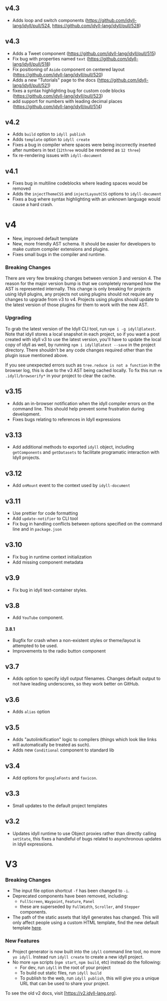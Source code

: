 ## v4.3

- Adds loop and switch components (https://github.com/idyll-lang/idyll/pull/524, https://github.com/idyll-lang/idyll/pull/528)

## v4.3

- Adds a Tweet component (https://github.com/idyll-lang/idyll/pull/515)
- Fix bug with properties named `text` (https://github.com/idyll-lang/idyll/pull/518)
- Fix positioning of `Aside` component on centered layout (https://github.com/idyll-lang/idyll/pull/520)
- Adds a new "Tutorials" page to the docs (https://github.com/idyll-lang/idyll/pull/521)
- fixes a syntax highlighting bug for custom code blocks (https://github.com/idyll-lang/idyll/pull/523)
- add support for numbers with leading decimal places (https://github.com/idyll-lang/idyll/pull/514) 

## v4.2

- Adds `build` option to `idyll publish`
- Adds `template` option to `idyll create`
- Fixes a bug in compiler where spaces were being incorrectly inserted after numbers in text (`12three` would be rendered as `12 three`)
- fix re-rendering issues with `idyll-document`


## v4.1

- Fixes bug in multiline codeblocks where leading spaces would be removed
- Adds the `injectThemeCSS` and `injectLayoutCSS` options to `idyll-document`
- Fixes a bug where syntax highlighting with an unknown language would cause a hard crash.

# v4

- New, improved default template
- New, more friendly AST schema. It should be easier for developers to make custom compiler extensions and plugins.
- Fixes small bugs in the compiler and runtime.

### Breaking Changes

There are very few breaking changes between version 3 and version 4. The reason for the major version bump is that we completely revamped how the AST is represented internally. This change is only breaking for projects using Idyll plugins, any projects not using plugins should not require any changes to upgrade from v3 to v4. Projects using plugins should update to the latest version of those plugins for them to work with the new AST.

### Upgrading

To grab the latest version of the Idyll CLI tool, run `npm i -g idyll@latest`. Note that idyll stores a local snapshot in each project, so if you want a post created with idyll v3 to use the latest version, you'll have to update the local copy of idyll as well, by running `npm i idyll@latest --save` in the project directory. There shouldn't be any code changes required other than the plugin issue mentioned above.

If you see unexpected errors such as `tree.reduce is not a function` in the browser log, this is due to the v3 AST being cached locally. To fix this run `rm .idyll/browserify*` in your project to clear the cache.

## v3.15

- Adds an in-browser notification when the idyll compiler errors on the command line. This should help prevent some frustration during development.
- Fixes bugs relating to references in Idyll expressions

## v3.13

- Add additional methods to exported `idyll` object, including `getComponents` and `getDatasets` to facilitate programatic interaction with Idyll projects.

## v3.12

- Add `onMount` event to the context used by `idyll-document`

## v3.11

- Use prettier for code formatting
- Add `update-notifier` to CLI tool
- Fix bug in handling conflicts between options specified on the command line and in `package.json`

## v3.10

- Fix bug in runtime context initialization
- Add missing component metadata

## v3.9

- Fix bug in idyll text-container styles.

## v3.8

- Add `YouTube` component.

#### 3.8.1

- Bugfix for crash when a non-existent styles or theme/layout is attempted to be used.
- Improvements to the radio button component

## v3.7

- Adds option to specify idyll output filenames. Changes default output to not have leading underscores, so they work better on GitHub.

## v3.6

- Adds `alias` option

## v3.5

- Adds "autolinkification" logic to compilers (things which look like links will automatically be treated as such).
- Adds new `Conditional` component to standard lib

## v3.4

- Add options for `googleFonts` and `favicon`.

## v3.3

- Small updates to the default project templates

## v3.2

- Updates idyll runtime to use Object proxies rather than directly calling `setState`, this fixes a handleful of bugs related to asynchronous updates in Idyll expressions.

# V3

### Breaking Changes

- The input file option shortcut `-f` has been changed to `-i`.
- Deprecated components have been removed, including:
  - `FullScreen`, `Waypoint`, `Feature`, `Panel`
  - these are superseded by `FullWidth`, `Scroller`, and `Stepper` components.
- The path of the static assets that Idyll generates has changed. This will only affect people using a custom HTML template, find the new default template [here](https://github.com/idyll-lang/idyll/blob/master/packages/idyll-cli/src/client/_index.html).

### New Features

- Project generator is now built into the `idyll` command line tool, no more `yo idyll`. Instead run `idyll create` to create a new idyll project.
- No more `npm` scripts (`npm start`, `npm build`, etc) instead do the following:
  - For dev, run `idyll` in the root of your project
  - To build out static files, run `idyll build`
  - To publish to the web, run `idyll publish`, this will give you a unique URL that can be used to share your project.

To see the old v2 docs, visit [https://v2.idyll-lang.org].
